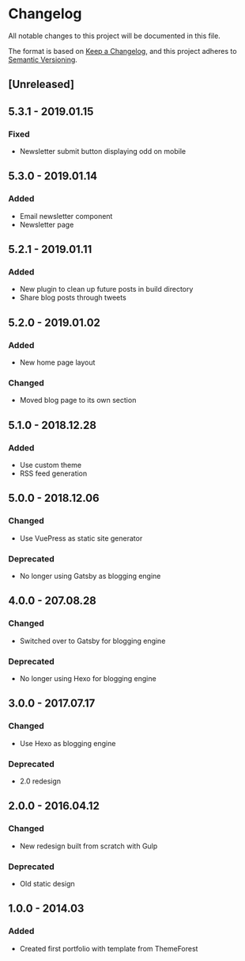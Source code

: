 # Changelog
All notable changes to this project will be documented in this file.

The format is based on [Keep a Changelog](https://keepachangelog.com/en/1.0.0/),
and this project adheres to [Semantic Versioning](https://semver.org/spec/v2.0.0.html).

## [Unreleased]

## 5.3.1 - 2019.01.15
### Fixed
- Newsletter submit button displaying odd on mobile

## 5.3.0 - 2019.01.14
### Added
- Email newsletter component
- Newsletter page

## 5.2.1 - 2019.01.11
### Added
- New plugin to clean up future posts in build directory 
- Share blog posts through tweets

## 5.2.0 - 2019.01.02
### Added
- New home page layout

### Changed
- Moved blog page to its own section

## 5.1.0 - 2018.12.28
### Added
- Use custom theme
- RSS feed generation

## 5.0.0 - 2018.12.06
### Changed
- Use VuePress as static site generator

### Deprecated
- No longer using Gatsby as blogging engine

## 4.0.0 - 207.08.28

### Changed
- Switched over to Gatsby for blogging engine

### Deprecated
- No longer using Hexo for blogging engine

## 3.0.0 - 2017.07.17
### Changed
- Use Hexo as blogging engine

### Deprecated
- 2.0 redesign

## 2.0.0 - 2016.04.12
### Changed
- New redesign built from scratch with Gulp

### Deprecated
- Old static design

## 1.0.0 - 2014.03
### Added
- Created first portfolio with template from ThemeForest

